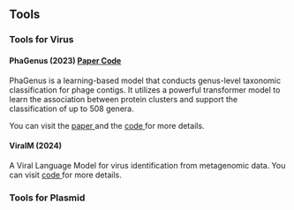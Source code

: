 ## Tools

### Tools for Virus

#### PhaGenus (2023)  <a href="https://academic.oup.com/bib/article/24/6/bbad408/7420494?login=true#425616568"> Paper </a>  <a href="https://github.com/jiaojiaoguan/phagenus"> Code </a>
PhaGenus is a learning-based model that conducts genus-level taxonomic classification for phage contigs. It utilizes a powerful transformer model to learn the association between protein clusters and support the classification of up to 508 genera. 

You can visit the <a href="https://academic.oup.com/bib/article/24/6/bbad408/7420494?login=true#425616568"> paper </a>  and the  <a href="https://github.com/jiaojiaoguan/phagenus"> code </a> for more details. 

#### ViralM (2024)
A Viral Language Model for virus identification from metagenomic data. You can visit <a href="https://github.com/ChengPENG-wolf/ViraLM"> code </a> for more details. 


### Tools for Plasmid

